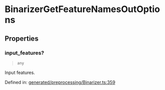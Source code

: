 # BinarizerGetFeatureNamesOutOptions

## Properties

### input\_features?

> `any`

Input features.

Defined in:  [generated/preprocessing/Binarizer.ts:359](https://github.com/transitive-bullshit/scikit-learn-ts/blob/92ab806/packages/sklearn/src/generated/preprocessing/Binarizer.ts#L359)
